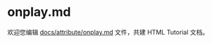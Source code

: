 onplay.md
===

欢迎您编辑 <a target="__blank" href="https://github.com/jaywcjlove/html-tutorial/blob/master/docs/attribute/onplay.md">docs/attribute/onplay.md</a> 文件，共建 HTML Tutorial 文档。